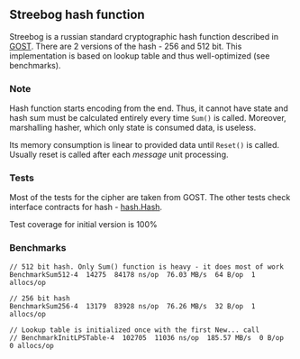 ## Streebog hash function

Streebog is a russian standard cryptographic hash function 
described in [GOST](./docs/gost-34.11-2012.pdf). 
There are 2 versions of the hash - 256 and 512 bit.
This implementation is based on lookup table and thus well-optimized (see benchmarks).

### Note

Hash function starts encoding from the end. Thus, it cannot have state and
hash sum must be calculated entirely every time `Sum()` is called.
Moreover, marshalling hasher, which only state is consumed data, is useless.

Its memory consumption is linear to provided data until `Reset()` is called.
Usually reset is called after each *message* unit processing.

### Tests
Most of the tests for the cipher are taken from GOST. The other tests check
interface contracts for hash - [hash.Hash](https://pkg.go.dev/hash#Hash).

Test coverage for initial version is 100%

### Benchmarks

```
// 512 bit hash. Only Sum() function is heavy - it does most of work
BenchmarkSum512-4  14275  84178 ns/op  76.03 MB/s  64 B/op  1 allocs/op

// 256 bit hash
BenchmarkSum256-4  13179  83928 ns/op  76.26 MB/s  32 B/op  1 allocs/op

// Lookup table is initialized once with the first New... call
// BenchmarkInitLPSTable-4  102705  11036 ns/op  185.57 MB/s  0 B/op  0 allocs/op
```
